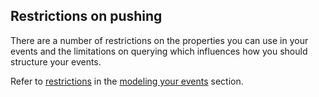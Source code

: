 ## Restrictions on pushing

There are a number of restrictions on the properties you can use in your events and the
limitations on querying which influences how you should structure your events.

Refer to [restrictions](#restrictions) in the [modeling your events](#modeling-your-events) section.
